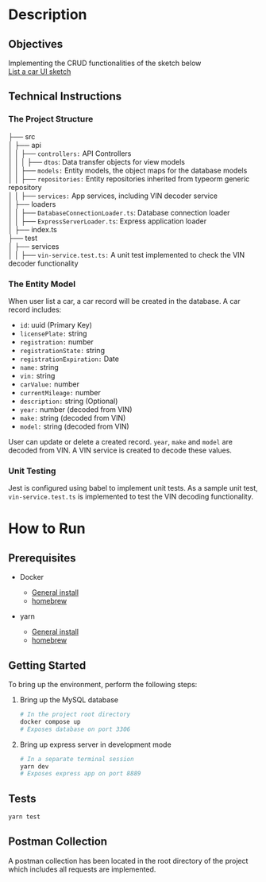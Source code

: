 # Description
## Objectives
Implementing the CRUD functionalities of the sketch below <br/>
[List a car UI sketch](https://xd.adobe.com/view/fed5ede8-2626-46ec-a3f9-ec0cba0df6f4-ab86/)
## Technical Instructions
### The Project Structure

├── src <br/>
│   ├── api <br/>
│   │   ├── `controllers:` API Controllers<br/>
│   │   │   ├── `dtos`: Data transfer objects for view models<br/>
│   │   ├── `models:` Entity models, the object maps for the database models<br/>
│   │   ├── `repositories:` Entity repositories inherited from typeorm generic repository<br/>
│   │   ├── `services:` App services, including VIN decoder service<br/>
│   ├── loaders<br/>
│   │   ├── `DatabaseConnectionLoader.ts`: Database connection loader<br/>
│   │   ├── `ExpressServerLoader.ts`: Express application loader<br/>
│   ├── index.ts<br/>
├── test<br/>
│   ├── services<br/>
│   │   ├── `vin-service.test.ts:` A unit test implemented to check the VIN decoder functionality<br/>

### The Entity Model
When user list a car, a car record will be created in the database. A car record includes:
- `id`: uuid (Primary Key)
- `licensePlate:` string
- `registration:` number
- `registrationState:` string
- `registrationExpiration:` Date
- `name:` string
- `vin:` string
- `carValue:` number
- `currentMileage:` number
- `description:` string (Optional)
- `year:` number (decoded from VIN)
- `make:` string (decoded from VIN)
- `model:` string (decoded from VIN)


User can update or delete a created record.
`year`, `make` and `model` are decoded from VIN. A VIN service is created to decode these values.
### Unit Testing
Jest is configured using babel to implement unit tests. As a sample unit test, `vin-service.test.ts` is implemented to test the VIN decoding functionality.
# How to Run
## Prerequisites

- Docker
  - [General install](https://docs.docker.com/get-docker/)
  - [homebrew](https://formulae.brew.sh/cask/docker)

- yarn
  - [General install](https://classic.yarnpkg.com/lang/en/docs/install/#mac-stable)
  - [homebrew](https://formulae.brew.sh/formula/yarn)

## Getting Started

To bring up the environment, perform the following steps:

1. Bring up the MySQL database

    ```bash
    # In the project root directory
    docker compose up
    # Exposes database on port 3306
    ```

2. Bring up express server in development mode

    ```bash
    # In a separate terminal session
    yarn dev
    # Exposes express app on port 8889

## Tests

``` bash
yarn test
```
## Postman Collection
A postman collection has been located in the root directory of the project which includes all requests are implemented.
